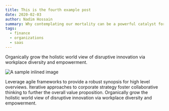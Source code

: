 ```yaml
---
title: This is the fourth example post
date: 2020-02-03
author: Nadim Hossain
summary: Why contemplating our mortality can be a powerful catalyst for change
tags:
  - finance
  - organizations
  - saas
---
```

Organically grow the holistic world view of disruptive innovation via workplace diversity and empowerment.

![A sample inlined image](https://source.unsplash.com/random/600x400)

Leverage agile frameworks to provide a robust synopsis for high level overviews. Iterative approaches to corporate strategy foster collaborative thinking to further the overall value proposition. Organically grow the holistic world view of disruptive innovation via workplace diversity and empowerment.
